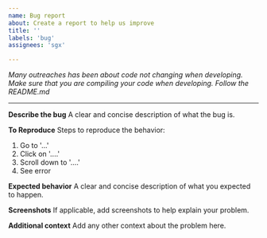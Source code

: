 ```yaml
---
name: Bug report
about: Create a report to help us improve
title: ''
labels: 'bug'
assignees: 'sgx'

---
```


_Many outreaches has been about code not changing when developing. Make sure that you are compiling your code when developing. Follow the README.md_

----

**Describe the bug**
A clear and concise description of what the bug is.

**To Reproduce**
Steps to reproduce the behavior:
1. Go to '...'
2. Click on '....'
3. Scroll down to '....'
4. See error

**Expected behavior**
A clear and concise description of what you expected to happen.

**Screenshots**
If applicable, add screenshots to help explain your problem.

**Additional context**
Add any other context about the problem here.
